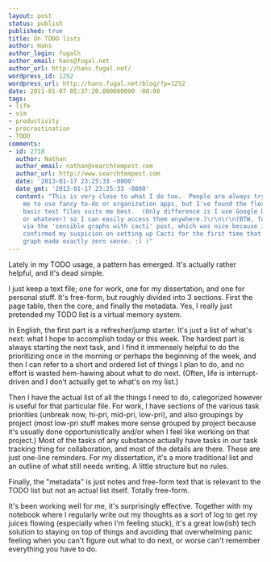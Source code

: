 ```yaml
---
layout: post
status: publish
published: true
title: On TODO lists
author: Hans
author_login: fugalh
author_email: hans@fugal.net
author_url: http://hans.fugal.net/
wordpress_id: 1252
wordpress_url: http://hans.fugal.net/blog/?p=1252
date: 2011-01-07 05:37:20.000000000 -08:00
tags:
- life
- vim
- productivity
- procrastination
- TODO
comments:
- id: 2718
  author: Nathan
  author_email: nathan@searchtempest.com
  author_url: http://www.searchtempest.com
  date: '2013-01-17 23:25:33 -0800'
  date_gmt: '2013-01-17 23:25:33 -0800'
  content: "This is very close to what I do too.  People are always trying to get
    me to use fancy to-do or organization apps, but I've found the flexibility of
    basic text files suits me best.  (Only difference is I use Google Docs (or *drive*
    or whatever) so I can easily access them anywhere.)\r\n\r\n(BTW, found your blog
    via the 'sensible graphs with cacti' post, which was nice because it immediately
    confirmed my suspicion on setting up Cacti for the first time that the load average
    graph made exactly zero sense. :) )"
---
```

Lately in my TODO usage, a pattern has emerged. It's actually rather helpful, and it's dead simple.

I just keep a text file; one for work, one for my dissertation, and one for personal stuff. It's free-form, but roughly divided into 3 sections. First the page table, then the core, and finally the metadata. Yes, I really just pretended my TODO list is a virtual memory system.

In English, the first part is a refresher/jump starter. It's just a list of what's next: what I hope to accomplish today or this week. The hardest part is always starting the next task, and I find it immensely helpful to do the prioritizing once in the morning or perhaps the beginning of the week, and then I can refer to a short and ordered list of things I plan to do, and no effort is wasted hem-hawing about what to do next. (Often, life is interrupt-driven and I don't actually get to what's on my list.)

Then I have the actual list of all the things I need to do, categorized however is useful for that particular file. For work, I have sections of the various task priorities (unbreak now, hi-pri, mid-pri, low-pri), and also groupings by project (most low-pri stuff makes more sense grouped by project because it's usually done opportunistically and/or when I feel like working on that project.) Most of the tasks of any substance actually have tasks in our task tracking thing for collaboration, and most of the details are there. These are just one-line reminders. For my dissertation, it's a more traditional list and an outline of what still needs writing. A little structure but no rules.

Finally, the "metadata" is just notes and free-form text that is relevant to the TODO list but not an actual list itself. Totally free-form.

It's been working well for me, it's surprisingly effective. Together with my notebook where I regularly write out my thoughts as a sort of log to get my juices flowing (especially when I'm feeling stuck), it's a great low(ish) tech solution to staying on top of things and avoiding that overwhelming panic feeling when you can't figure out what to do next, or worse can't remember everything you have to do.
